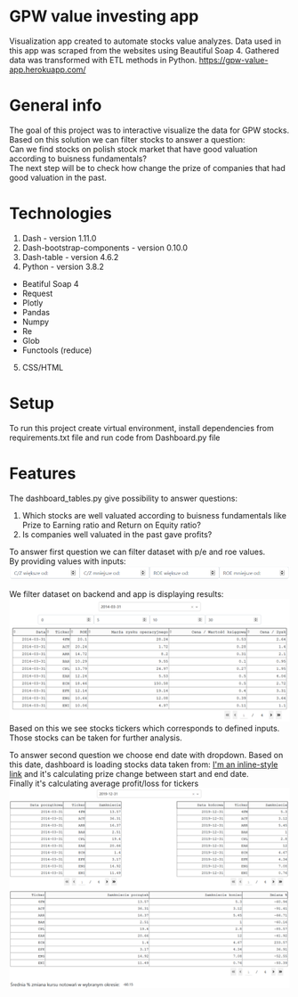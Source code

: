 # GPW value investing app
Visualization app created to automate stocks value analyzes. Data used in this app was scraped from the websites using Beautiful Soap 4. Gathered data was transformed with ETL methods in Python.
https://gpw-value-app.herokuapp.com/

# General info
   The goal of this project was to interactive visualize the data for GPW stocks.  
   Based on this solution we can filter stocks to answer a question:  
   Can we find stocks on polish stock market that have good valuation according to buisness fundamentals?  
   The next step will be to check how change the prize of companies that had good valuation in the past. 

# Technologies
1.  Dash - version 1.11.0
2.  Dash-bootstrap-components - version 0.10.0
3.  Dash-table - version 4.6.2
4.  Python - version 3.8.2
  * Beatiful Soap 4
  * Request
  * Plotly
  * Pandas
  * Numpy
  * Re
  * Glob
  * Functools (reduce)
5.  CSS/HTML

# Setup
To run this project create virtual environment, install dependencies from requirements.txt file and run code from Dashboard.py file

# Features
The dashboard_tables.py give possibility to answer questions:  
1. Which stocks are well valuated according to buisness fundamentals like Prize to Earning ratio and Return on Equity ratio?  
2. Is companies well valuated in the past gave profits?


To answer first question we can filter dataset with p/e and roe values.  
By providing values with inputs:  
![alt text](https://github.com/PerczynskiAdam/Value-investing-dash-app/blob/master/images/inputs.png "Inputs to filter data")  


We filter dataset on backend and app is displaying results:  
![alt text](https://github.com/PerczynskiAdam/Value-investing-dash-app/blob/master/images/filtered_data.png "Filtered table on backend")  
Based on this we see stocks tickers which corresponds to defined inputs.  
Those stocks can be taken for further analysis.  


To answer second question we choose end date with dropdown.
Based on this date, dashboard is loading stocks data taken from: [I'm an inline-style link](https://www.stooq.com) and it's calculating prize change between start and end date.  
Finally it's calculating average profit/loss for tickers  
![alt text](https://github.com/PerczynskiAdam/Value-investing-dash-app/blob/master/images/result.png "Prize change over time for stocks and average profit/loss for group of stocks")  

